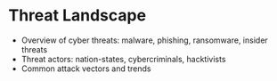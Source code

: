 # Threat Landscape

- Overview of cyber threats: malware, phishing, ransomware, insider threats
- Threat actors: nation-states, cybercriminals, hacktivists
- Common attack vectors and trends
